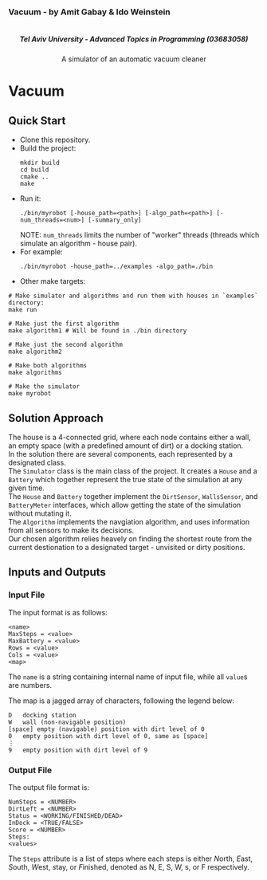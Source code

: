 <div style="clear: both">
  <h3 style="display: inline-block" align="center">Vacuum - by Amit Gabay & Ido Weinstein</h3>
</div>
<h5 align="center">Tel Aviv University - Advanced Topics in Programming (03683058)</h5>
<p align="center">
  A simulator of an automatic vacuum cleaner
</p>

# Vacuum
## Quick Start
* Clone this repository.
* Build the project:
  ```
  mkdir build
  cd build
  cmake ..
  make
  ```
* Run it:
  ```
  ./bin/myrobot [-house_path=<path>] [-algo_path=<path>] [-num_threads=<num>] [-summary_only]
  ```
  NOTE: `num_threads` limits the number of "worker" threads (threads which simulate an algorithm - house pair).
* For example:
  ```
  ./bin/myrobot -house_path=../examples -algo_path=./bin
  ```
 * Other make targets:
 ```
 # Make simulator and algorithms and run them with houses in `examples` directory:
 make run

 # Make just the first algorithm
 make algorithm1 # Will be found in ./bin directory
 
 # Make just the second algorithm
 make algorithm2

 # Make both algorithms
 make algorithms

 # Make the simulator
 make myrobot
 ```

## Solution Approach
The house is a 4-connected grid, where each node contains either a wall, an empty space (with a predefined amount of dirt) or a docking station. <br>
In the solution there are several components, each represented by a designated class. <br>
The `Simulator` class is the main class of the project. It creates a `House` and a `Battery` which together represent the true state of the simulation at any given time. <br>
The `House` and `Battery` together implement the `DirtSensor`, `WallsSensor`, and `BatteryMeter` interfaces, which allow getting the state of the simulation without mutating it. <br>
The `Algorithm` implements the navgiation algorithm, and uses information from all sensors to make its decisions. <br>
Our chosen algorithm relies heavely on finding the shortest route from the current destionation to a designated target - unvisited or dirty positions. <br>

## Inputs and Outputs
### Input File
The input format is as follows:
```
<name>
MaxSteps = <value>
MaxBattery = <value>
Rows = <value>
Cols = <value>
<map>
```

The `name` is a string containing internal name of input file, while all `value`s are numbers.

The map is a jagged array of characters, following the legend below:
```
D	docking station
W	wall (non-navigable position)
[space]	empty (navigable) position with dirt level of 0
0	empty position with dirt level of 0, same as [space]
⋮
9	empty position with dirt level of 9
```

### Output File
The output file format is:
```
NumSteps = <NUMBER>
DirtLeft = <NUMBER>
Status = <WORKING/FINISHED/DEAD>
InDock = <TRUE/FALSE>
Score = <NUMBER>
Steps:
<values>
```

The `Steps` attribute is a list of steps where each steps is either *N*orth, *E*ast, *S*outh, *W*est, *s*tay, or *F*inished, denoted as N, E, S, W, s, or F respectively.
